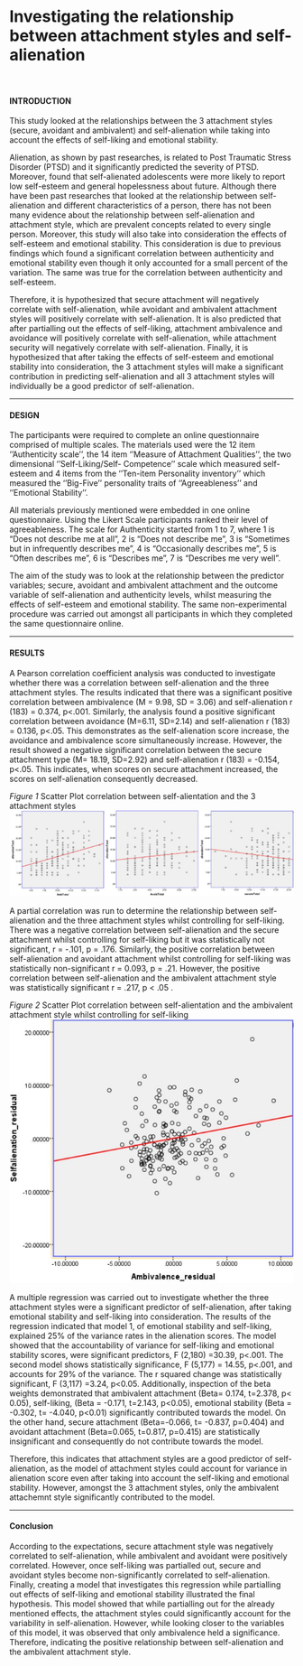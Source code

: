 # Investigating the relationship between attachment styles and self-alienation
&nbsp;
#### **INTRODUCTION**

This study looked at the relationships between the 3 attachment styles (secure, avoidant and ambivalent) and self-alienation while taking into account the effects of self-liking and emotional stability.

Alienation, as shown by past researches, is related to Post Traumatic Stress Disorder (PTSD) and it significantly predicted the severity of PTSD. Moreover, found that self-alienated adolescents were more likely to report low self-esteem and general hopelessness about future. Although there have been past researches that looked at the relationship between self-alienation and different characteristics of a person, there has not been many evidence about the relationship between self-alienation and attachment style, which are prevalent concepts related to every single person.
Moreover, this study will also take into consideration the effects of self-esteem and emotional stability. This consideration is due to previous findings which found a significant correlation between authenticity and emotional stability even though it only accounted for a small percent of the variation. The same was true for the correlation between authenticity and self-esteem.

Therefore, it is hypothesized that secure attachment will negatively correlate with self-alienation, while avoidant and ambivalent attachment styles will positively correlate with self-alienation. 
It is also predicted that after partialling out the effects of self-liking, attachment ambivalence and avoidance will positively correlate with self-alienation, while attachment security will negatively correlate with self-alienation. 
Finally, it is hypothesized that after taking the effects of self-esteem and emotional stability into consideration, the 3 attachment styles will make a significant contribution in predicting self-alienation and all 3 attachment styles will individually be a good predictor of self-alienation.
&nbsp;
***
#### **DESIGN**
The participants were required to complete an online questionnaire comprised of multiple scales.
The materials used were the 12 item ‘’Authenticity scale’’, the 14 item ‘’Measure of Attachment Qualities’’, the two dimensional ‘’Self-Liking/Self- Competence’’ scale which measured self-esteem and 4 items from the ‘’Ten-item Personality inventory’’ which measured the ‘’Big-Five’’ personality traits of ‘’Agreeableness’’ and ‘’Emotional Stability’’. 

All materials previously mentioned were embedded in one online questionnaire. Using the Likert Scale participants ranked their level of agreeableness. The scale for Authenticity started from 1 to 7, where 1 is “Does not describe me at all”, 2 is “Does not describe me”, 3 is “Sometimes but in infrequently describes me”, 4 is “Occasionally describes me”, 5 is “Often describes me”, 6 is “Describes me”, 7 is “Describes me very well”. 

The aim of the study was to look at the relationship between the predictor variables; secure, avoidant and ambivalent attachment and the outcome variable of self-alienation and authenticity levels, whilst measuring the effects of self-esteem and emotional stability. The same non-experimental procedure was carried out amongst all participants in which they completed the same questionnaire online.
&nbsp;
***
#### **RESULTS**

A Pearson correlation coefficient analysis was conducted to investigate whether there was a correlation between self-alienation and the three attachment styles. The results indicated that there was a significant positive correlation between ambivalence (M = 9.98, SD = 3.06) and self-alienation r (183) = 0.374, p<.001. 
Similarly, the analysis found a positive significant correlation between avoidance  (M=6.11, SD=2.14) and self-alienation r (183) = 0.136, p<.05. This demonstrates as the self-alienation score increase, the avoidance and ambivalence score simultaneously increase.
However, the result showed a negative significant correlation between the secure attachment type (M= 18.19, SD=2.92) and self-alienation r (183) = -0.154, p<.05. This indicates, when scores on secure attachment increased, the scores on self-alienation consequently decreased.

_Figure 1_ Scatter Plot correlation between self-alientation and the 3 attachment styles
![](images/1.jpg)

A partial correlation was run to determine the relationship between self-alienation and the three attachment styles whilst controlling for self-liking. There was a negative correlation between self-alienation and the secure attachment whilst controlling for self-liking but it was statistically not significant, r = -.101, p = .176. Similarly, the positive correlation between self-alienation and avoidant attachment whilst controlling for self-liking was statistically non-significant r = 0.093, p = .21. However, the positive correlation between self-alienation and the ambivalent attachment style was statistically significant r = .217, p < .05 .

_Figure 2_ Scatter Plot correlation between self-alientation and the ambivalent attachment style whilst controlling for self-liking
![](images/2.JPG)

A multiple regression was carried out to investigate whether the three attachment styles were a significant predictor of self-alienation, after taking emotional stability and self-liking into consideration. The results of the regression indicated that model 1, of emotional stability and self-liking, explained 25% of the variance rates in the alienation scores. The model showed that the accountability of variance for self-liking and emotional stability scores, were significant predictors, F (2,180) =30.39, p<.001. The second model shows statistically significance, F (5,177) = 14.55, p<.001, and accounts for 29% of the variance. The r squared change was statistically significant, F (3,117) =3.24, p<0.05.
Additionally, inspection of the beta weights demonstrated that ambivalent attachment (Beta= 0.174, t=2.378, p< 0.05), self-liking, (Beta = -0.171, t=2.143, p<0.05), emotional stability (Beta = -0.302, t= -4.040, p<0.01) significantly contributed towards the model. On the other hand, secure attachment (Beta=-0.066, t= -0.837, p=0.404) and avoidant attachment (Beta=0.065, t=0.817, p=0.415) are statistically insignificant and consequently do not contribute towards the model. 

Therefore, this indicates that attachment styles are a good predictor of self-alienation, as the model of attachment styles could account for variance in alienation score even after taking into account the self-liking and emotional stability. However, amongst the 3 attachment styles, only the ambivalent attachemnt style significantly contributed to the model.


***
#### **Conclusion**
According to the expectations, secure attachment style was negatively correlated to self-alienation, while ambivalent and avoidant were positively correlated. However, once self-liking was partialled out, secure and avoidant styles become non-significantly correlated to self-alienation. 
Finally, creating a model that investigates this regression while partialling out effects of self-liking and emotional stability illustrated the final hypothesis. This model showed that while partialling out for the already mentioned effects, the attachment styles could significantly account for the variability in self-alienation. However, while looking closer to the variables of this model, it was observed that only ambivalence held a significance. Therefore, indicating the positive relationship between self-alienation and the ambivalent attachment style.
